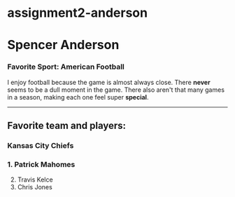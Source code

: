 # assignment2-anderson
# Spencer Anderson
### Favorite Sport: American Football
I enjoy football because the game is almost always close. There **never** seems to be a dull moment in the game. There also aren't that many games in a season, making each one feel super **special**. 
***
## Favorite team and players: 
### Kansas City Chiefs 
### 1. Patrick Mahomes 
2. Travis Kelce 
3. Chris Jones 
